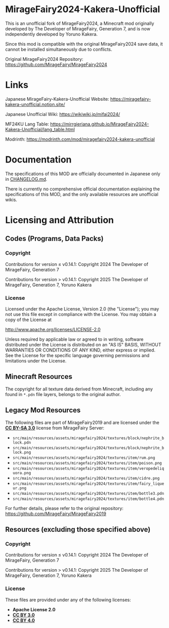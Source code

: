 # MirageFairy2024-Kakera-Unofficial

This is an unofficial fork of MirageFairy2024, a Minecraft mod originally developed by The Developer of MirageFairy, Generation 7, and is now independently developed by Yoruno Kakera.

Since this mod is compatible with the original MirageFairy2024 save data, it cannot be installed simultaneously due to conflicts.

Original MirageFairy2024 Repository: https://github.com/MirageFairy/MirageFairy2024

# Links

Japanese MirageFairy-Kakera-Unofficial Website: https://miragefairy-kakera-unofficial.notion.site/

Japanese Unofficial Wiki: https://wikiwiki.jp/mifai2024/

MF24KU Lang Table: https://mirrgieriana.github.io/MirageFairy2024-Kakera-Unofficial/lang_table.html

Modrinth: https://modrinth.com/mod/miragefairy2024-kakera-unofficial

# Documentation

The specifications of this MOD are officially documented in Japanese only in [CHANGELOG.md](CHANGELOG.md).

There is currently no comprehensive official documentation explaining the specifications of this MOD, and the only available resources are unofficial wikis.

# Licensing and Attribution

## Codes (Programs, Data Packs)

### Copyright

Contributions for version ≤ v0.14.1: Copyright 2024 The Developer of MirageFairy, Generation 7

Contributions for version > v0.14.1: Copyright 2025 The Developer of MirageFairy, Generation 7, Yoruno Kakera

### License

Licensed under the Apache License, Version 2.0 (the "License");
you may not use this file except in compliance with the License.
You may obtain a copy of the License at

http://www.apache.org/licenses/LICENSE-2.0

Unless required by applicable law or agreed to in writing, software
distributed under the License is distributed on an "AS IS" BASIS,
WITHOUT WARRANTIES OR CONDITIONS OF ANY KIND, either express or implied.
See the License for the specific language governing permissions and
limitations under the License.

## Minecraft Resources

The copyright for all texture data derived from Minecraft, including any found in `*.pdn` file layers, belongs to the original author.

## Legacy Mod Resources

The following files are part of MirageFairy2019 and are licensed under the **[CC BY-SA 3.0](https://creativecommons.org/licenses/by-sa/3.0/)** license from MirageFairy Server:

- `src/main/resources/assets/miragefairy2024/textures/block/nephrite_block.pdn`
- `src/main/resources/assets/miragefairy2024/textures/block/nephrite_block.png`
- `src/main/resources/assets/miragefairy2024/textures/item/rum.png`
- `src/main/resources/assets/miragefairy2024/textures/item/poison.png`
- `src/main/resources/assets/miragefairy2024/textures/item/veropedeliquora.png`
- `src/main/resources/assets/miragefairy2024/textures/item/cidre.png`
- `src/main/resources/assets/miragefairy2024/textures/item/fairy_liqueur.png`
- `src/main/resources/assets/miragefairy2024/textures/item/bottle3.pdn`
- `src/main/resources/assets/miragefairy2024/textures/item/bottle4.pdn`

For further details, please refer to the original repository: https://github.com/MirageFairy/MirageFairy2019

## Resources (excluding those specified above)

### Copyright

Contributions for version ≤ v0.14.1: Copyright 2024 The Developer of MirageFairy, Generation 7

Contributions for version > v0.14.1: Copyright 2025 The Developer of MirageFairy, Generation 7, Yoruno Kakera

### License

These files are provided under any of the following licenses:

- **Apache License 2.0**
- **[CC BY 3.0](https://creativecommons.org/licenses/by/3.0/)**
- **[CC BY 4.0](https://creativecommons.org/licenses/by/4.0/)**

